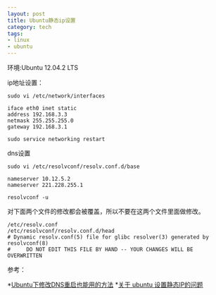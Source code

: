 ```yaml
---
layout: post
title: Ubuntu静态ip设置
category: tech
tags:
- linux
- ubuntu
---
```

环境:Ubuntu 12.04.2 LTS

ip地址设置：

	sudo vi /etc/network/interfaces
	
	iface eth0 inet static
	address 192.168.3.3
	netmask 255.255.255.0
	gateway 192.168.3.1

	sudo service networking restart

dns设置

	sudo vi /etc/resolvconf/resolv.conf.d/base

	nameserver 10.12.5.2
	nameserver 221.228.255.1
	
	resolvconf -u

对下面两个文件的修改都会被覆盖，所以不要在这两个文件里面做修改。

	/etc/resolv.conf
	/etc/resolvconf/resolv.conf.d/head
	# Dynamic resolv.conf(5) file for glibc resolver(3) generated by resolvconf(8)
	#     DO NOT EDIT THIS FILE BY HAND -- YOUR CHANGES WILL BE OVERWRITTEN

参考：

*[Ubuntu下修改DNS重启也能用的方法](http://yubosun.akcms.com/tech/ubntu-dns-reset.htm)
*[关于 ubuntu 设置静态IP的问题](http://imcn.me/html/y2012/11868.html)
